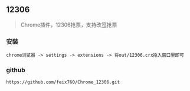 12306
--------------------------------------
> Chrome插件，12306抢票，支持改签抢票

### 安装
    chrome浏览器 -> settings -> extensions -> 将out/12306.crx拖入窗口里即可

### github
    https://github.com/feix760/Chrome_12306.git